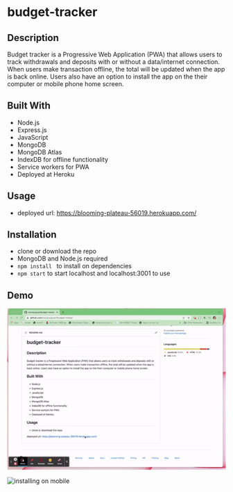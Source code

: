 # budget-tracker
## Description
Budget tracker is a Progressive Web Application (PWA) that allows users to track withdrawals and deposits with or without a data/internet connection. When users make transaction offline, the total will be updated when the app is back online. Users also have an option to install the app on the their computer or mobile phone home screen. 

## Built With
* Node.js
* Express.js
* JavaScript
* MongoDB
* MongoDB Atlas 
* IndexDB for offline functionality
* Service workers for PWA 
* Deployed at Heroku

## Usage
* deployed url: https://blooming-plateau-56019.herokuapp.com/

## Installation 
* clone or download the repo
* MongoDB and Node.js required
* ```npm install ``` to install on dependencies
* ```npm start``` to start localhost and localhost:3001 to use

## Demo
![offline](public/gif/budget_tracker.gif)

![installing on mobile](public/gif/budget_mobile.gif)

